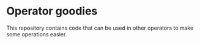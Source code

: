 # Operator goodies

This repository contains code that can be used in other operators to make some operations easier.
